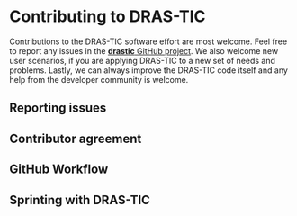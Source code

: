# Contributing to DRAS-TIC

Contributions to the DRAS-TIC software effort are most welcome. Feel free to report any issues in the [**drastic** GitHub project](https://github.com/UMD-DRASTIC/drastic/issues). We also welcome new user scenarios, if you are applying DRAS-TIC to a new set of needs and problems. Lastly, we can always improve the DRAS-TIC code itself and any help from the developer community is welcome.

## Reporting issues


## Contributor agreement


## GitHub Workflow


## Sprinting with DRAS-TIC
